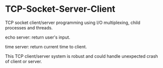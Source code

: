 # TCP-Socket-Server-Client
TCP socket client/server programming using I/O multiplexing, child processes and threads.

echo server: return user's input.

time server: return current time to client.

This TCP client/server system is robust and could handle unexpected crash of client or server.

